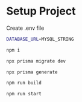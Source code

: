 # Setup Project

Create .env file

```bash
DATABASE_URL=MYSQL_STRING
```

```bash
npm i

npx prisma migrate dev

npx prisma generate

npm run build

npm run start

```


